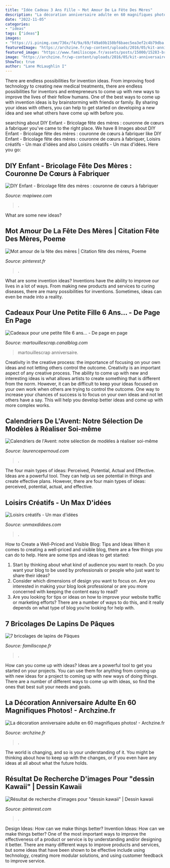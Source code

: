 ```yaml
---
title: "Idée Cadeau 3 Ans Fille ~ Mot Amour De La Fête Des Mères"
description: "La décoration anniversaire adulte en 60 magnifiques photos!"
date: "2022-11-05"
categories:
- "ideas"
tags: ["ideas"]
images:
- "https://i.pinimg.com/736x/f4/9a/69/f49a69b150bf6baec5ea3ef2c4b79dba.jpg"
featuredImage: "https://archzine.fr/wp-content/uploads/2016/05/kit-anniversaire-deco-anniversaire-pas-cher-décoration-table-anniversaire-idée.jpg"
featured_image: "https://www.familiscope.fr/assets/posts/15000/15283-bricolages-de-paques-lapin.jpg"
image: "https://archzine.fr/wp-content/uploads/2016/05/kit-anniversaire-deco-anniversaire-pas-cher-décoration-table-anniversaire-idée.jpg"
ShowToc: true
author: "Lane McLaughlin I"
---
```



There are endless possibilities for invention ideas. From improving food technology to creating new medical treatments, there are endless possibilities for inventors and entrepreneurs to come up with new ways to improve the lives of their fellow humans. One of the best ways to come up with invention ideas is by brainstorming with friends or family. By sharing your ideas with others, you can help to get started on developing a new idea and see what others have come up with before you.

	

		
searching about DIY Enfant - Bricolage fête des mères : couronne de cœurs à fabriquer you've came to the right place. We have 8 Images about DIY Enfant - Bricolage fête des mères : couronne de cœurs à fabriquer like DIY Enfant - Bricolage fête des mères : couronne de cœurs à fabriquer, Loisirs créatifs - Un max d&#039;idées and also Loisirs créatifs - Un max d&#039;idées. Here you go:
		
    
## DIY Enfant - Bricolage Fête Des Mères : Couronne De Cœurs à Fabriquer

<img loading=lazy src="https://mapiwee.com/wp-content/uploads/2020/05/maped_mapiwee_activite_creative_enfant_diy_tuto_couronne_de_coeur_fete_des_meres_5®ENguyenNgoc-1.jpg" onerror="this.onerror=null;this.src='https://tse4.mm.bing.net/th?id=OIP.dCvSrc9u5LObi45Yy3f6EwHaEY&amp;pid=15.1';" alt="DIY Enfant - Bricolage fête des mères : couronne de cœurs à fabriquer">

_Source: mapiwee.com_

>. 

	

What are some new ideas?
 

    
## Mot Amour De La Fête Des Mères | Citation Fête Des Mères, Poeme

<img loading=lazy src="https://i.pinimg.com/736x/56/e5/d2/56e5d2000df4a465068345ed74d26f54.jpg" onerror="this.onerror=null;this.src='https://tse3.mm.bing.net/th?id=OIP.fK8mfCYRmpI-t-V0XNwmmwAAAA&amp;pid=15.1';" alt="Mot amour de la fête des mères | Citation fête des mères, Poeme">

_Source: pinterest.fr_

>. 

	

What are some invention ideas?
Inventions have the ability to improve our lives in a lot of ways. From making new products and services to curing diseases, there are many possibilities for inventions. Sometimes, ideas can even be made into a reality.

    
## Cadeaux Pour Une Petite Fille 6 Ans... - De Page En Page

<img loading=lazy src="https://p0.storage.canalblog.com/02/68/588860/81522955_o.jpg" onerror="this.onerror=null;this.src='https://tse4.mm.bing.net/th?id=OIP.UJy2qICxSkNVv_AFmxxLhwHaKU&amp;pid=15.1';" alt="Cadeaux pour une petite fille 6 ans... - De page en page">

_Source: martouillescrap.canalblog.com_

>martouillescrap anniversaire. 

	

Creativity in the creative process: the importance of focusing on your own ideas and not letting others control the outcome.
Creativity is an important aspect of any creative process. The ability to come up with new and interesting ideas is what allows artists to create something that is different from the norm. However, it can be difficult to keep your ideas focused on your own work when others are trying to control the outcome. One way to increase your chances of success is to focus on your own ideas and not let others have a say. This will help you develop better ideas and come up with more complex works.

    
## Calendriers De L&#039;Avent: Notre Sélection De Modèles à Réaliser Soi-même

<img loading=lazy src="https://www.laurencepernoud.com/sites/default/files/field/image/calendrier_1.jpg" onerror="this.onerror=null;this.src='https://tse4.mm.bing.net/th?id=OIP.6uMhxapqAvRPsC9o1sfSuwHaLA&amp;pid=15.1';" alt="Calendriers de l&#039;Avent: notre sélection de modèles à réaliser soi-même">

_Source: laurencepernoud.com_

>. 

	

The four main types of ideas: Perceived, Potential, Actual and Effective.
Ideas are a powerful tool. They can help us see potential in things and create effective plans. However, there are four main types of ideas: perceived, potential, actual, and effective.

    
## Loisirs Créatifs - Un Max D&#039;idées

<img loading=lazy src="https://www.unmaxdidees.com/wp-content/uploads/2019/09/activités-faciles-pour-halloween-en-maternelle-585x390.jpeg" onerror="this.onerror=null;this.src='https://tse1.mm.bing.net/th?id=OIP.bISdsV8W7S9kBtvPS1L1dwHaE8&amp;pid=15.1';" alt="Loisirs créatifs - Un max d&#039;idées">

_Source: unmaxdidees.com_

>. 

	

How to Create a Well-Priced and Visible Blog: Tips and Ideas
When it comes to creating a well-priced and visible blog, there are a few things you can do to help. Here are some tips and ideas to get started: 
1. Start by thinking about what kind of audience you want to reach. Do you want your blog to be used by professionals or people who just want to share their ideas? 
2. Consider which dimensions of design you want to focus on. Are you interested in making your blog look professional or are you more concerned with keeping the content easy to read? 
3. Are you looking for tips or ideas on how to improve your website traffic or marketing efforts? There are a number of ways to do this, and it really depends on what type of blog you’re looking for help with. 

    
## 7 Bricolages De Lapins De Pâques

<img loading=lazy src="https://www.familiscope.fr/assets/posts/15000/15283-bricolages-de-paques-lapin.jpg" onerror="this.onerror=null;this.src='https://tse3.mm.bing.net/th?id=OIP.bDairYUmVpjVwUKJa44KaAHaFj&amp;pid=15.1';" alt="7 bricolages de lapins de Pâques">

_Source: familiscope.fr_

>. 

	

How can you come up with ideas?
Ideas are a powerful tool to get you started on your projects. You can use them for anything from coming up with new ideas for a project to coming up with new ways of doing things. There are a number of different ways to come up with ideas, so find the ones that best suit your needs and goals.

    
## La Décoration Anniversaire Adulte En 60 Magnifiques Photos! - Archzine.fr

<img loading=lazy src="https://archzine.fr/wp-content/uploads/2016/05/kit-anniversaire-deco-anniversaire-pas-cher-décoration-table-anniversaire-idée.jpg" onerror="this.onerror=null;this.src='https://tse4.mm.bing.net/th?id=OIP.FrDkQySyWJne50xPN1mc5gHaLH&amp;pid=15.1';" alt="La décoration anniversaire adulte en 60 magnifiques photos! - Archzine.fr">

_Source: archzine.fr_

>. 

	

The world is changing, and so is your understanding of it. You might be thinking about how to keep up with the changes, or if you even have any ideas at all about what the future holds. 

    
## Résultat De Recherche D&#039;images Pour &quot;dessin Kawaii&quot; | Dessin Kawaii

<img loading=lazy src="https://i.pinimg.com/736x/f4/9a/69/f49a69b150bf6baec5ea3ef2c4b79dba.jpg" onerror="this.onerror=null;this.src='https://tse1.mm.bing.net/th?id=OIP.O3MWELHPaIRvhOjQDgHgtAHaKX&amp;pid=15.1';" alt="Résultat de recherche d&#039;images pour &quot;dessin kawaii&quot; | Dessin kawaii">

_Source: pinterest.com_

>. 

	

Design Ideas: How can we make things better?
Invention Ideas: How can we make things better?
One of the most important ways to improve the effectiveness of a product or service is by understanding and/or designing it better. There are many different ways to improve products and services, but some ideas that have been shown to be effective include using technology, creating more modular solutions, and using customer feedback to improve service.

